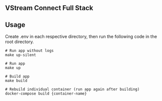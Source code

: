 ## VStream Connect Full Stack

## Usage
Create .env in each respective directory, then run the following code in the root directory.

```
# Run app without logs
make up-silent

# Run app
make up

# Build app
make build

# Rebuild individual container (run app again after building)
docker-compose build {container-name}
```
